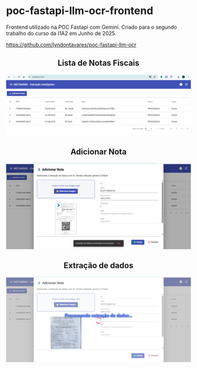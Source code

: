 # poc-fastapi-llm-ocr-frontend

Frontend utilizado na POC Fastapi com Gemini. Criado para o segundo trabalho do curso da I1A2 em Junho de 2025.

https://github.com/lyndontavares/poc-fastapi-llm-ocr


<div align="center">

## Lista de Notas Fiscais

![](assets/tela1.png)


## Adicionar Nota

![](assets/tela2.png)

## Extração de dados

![](assets/tela3.png)


</div>